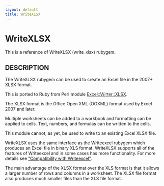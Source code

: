 ```yaml
---
layout: default
title: WriteXLSX
---
```


# WriteXLSX
This is a reference of WriteXLSX (write_xlsx) rubygem.

## DESCRIPTION
The WriteXLSX rubygem can be used to create an Excel file in the 2007+ XLSX format.

This is ported to Ruby from Perl module [Excel::Wirter::XLSX](http://search.cpan.org/~jmcnamara/Excel-Writer-XLSX-0.70/).

The XLSX format is the Office Open XML (OOXML) format used by Excel 2007 and later.

Multiple worksheets can be added to a workbook and formatting can be applied to cells.
Text, numbers, and formulas can be written to the cells.

This module cannot, as yet, be used to write to an existing Excel XLSX file.

WriteXLSX uses the same interface as the Writeexcel rubygem which produces an Excel file in binary XLS format.
WriteXLSX supports all of the features of Writeexcel and in some cases has more functionality. For more details see ["Compatibility with Writeexcel"](compatibility_with_writeexcel.html).

The main advantage of the XLSX format over the XLS format is that it allows a larger number of rows and columns in a worksheet.
The XLSX file format also produces much smaller files than the XLS file format.

